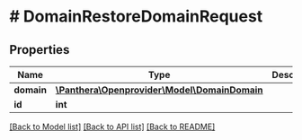 # # DomainRestoreDomainRequest

## Properties

Name | Type | Description | Notes
------------ | ------------- | ------------- | -------------
**domain** | [**\Panthera\Openprovider\Model\DomainDomain**](DomainDomain.md) |  | [optional]
**id** | **int** |  | [optional]

[[Back to Model list]](../../README.md#models) [[Back to API list]](../../README.md#endpoints) [[Back to README]](../../README.md)
